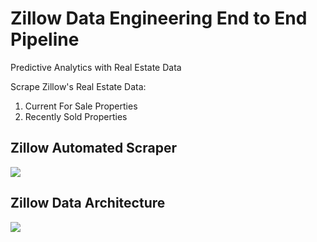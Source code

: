 # Zillow Data Engineering End to End Pipeline
Predictive Analytics with Real Estate Data

Scrape Zillow's Real Estate Data:
1) Current For Sale Properties
2) Recently Sold Properties

## Zillow Automated Scraper
![](https://i.imgur.com/E6RI8Hm.gif)

## Zillow Data Architecture
![](https://i.imgur.com/bLuGWMj.png)
